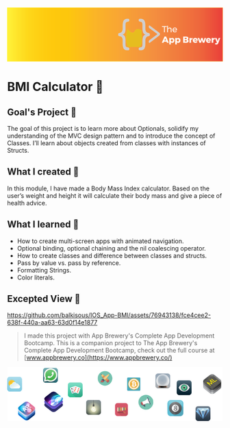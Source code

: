 ![App Brewery Banner](Documentation/AppBreweryBanner.png)

#  BMI Calculator 🧮

## Goal's Project 🎯

The goal of this project is to learn more about Optionals, solidify my understanding of the MVC design pattern and to introduce the concept of Classes. I’ll learn about objects created from classes with instances of Structs. 

## What I created 🧱

In this module, I have made a Body Mass Index calculator. Based on the user’s weight and height it will calculate their body mass and give a piece of health advice. 

## What I learned 📖

* How to create multi-screen apps with animated navigation.
* Optional binding, optional chaining and the nil coalescing operator.
* How to create classes and difference between classes and structs. 
* Pass by value vs. pass by reference. 
* Formatting Strings. 
* Color literals.

## Excepted View 👀
https://github.com/balkisous/IOS_App-BMI/assets/76943138/fce4cee2-638f-440a-aa63-63d0f14e1877





>I made this project with App Brewery's Complete App Development Bootcamp.
>This is a companion project to The App Brewery's Complete App Development Bootcamp, check out the full course at [www.appbrewery.co](https://www.appbrewery.co/)

![End Banner](Documentation/readme-end-banner.png)
